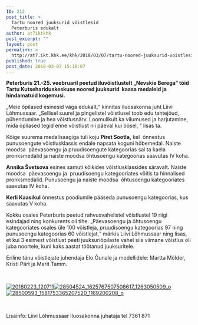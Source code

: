 ```yaml
---
ID: 212
post_title: >
  Tartu noored juuksurid võistlesid
  Peterburis edukalt
author: at7iktkhk
post_excerpt: ""
layout: post
permalink: >
  http://at7.ikt.khk.ee/khk/2018/03/07/tartu-noored-juuksurid-voistlesid-peterburis-edukalt/
published: true
post_date: 2018-03-07 15:18:07
---
```

<strong>Peterburis 21.-25. veebruaril peetud iluvõistlustelt „Nevskie Berega“ tõid Tartu Kutsehariduskeskuse noored juuksurid  kaasa medaleid ja hindamatuid kogemusi.</strong>

„Meie õpilased esinesid väga edukalt,“ kinnitas iluosakonna juht Liivi Lõhmussaar. „Sellisel suurel ja pingelistel võistlusel toob edu tahtejõud, pühendumine ja hea võistlusnärv. Loomulikult ka vilumused ja harjutamine, mida õpilased tegid enne võistlust nii päeval kui öösel, “ lisas ta.

Kõige suurema medalisaagiga tuli koju <strong>Piret Sootla,</strong> kel  õnnestus punusoengute võistlusklassis endale napsata koguni hõbemedal. Naiste moodsa  päevasoengu ja pruudisoengute kategoorias sai ta kaela pronksmedalid ja naiste moodsa õhtusoengu kategoorias saavutas IV koha.

<strong>Annika Švetsova</strong> esines samuti kõikides võistlusklassides säravalt<strong>.</strong> Naiste moodsa  päevasoengu ja  pruudisoengu kategooriates võitis ta hinnalised pronksmedalid. Punusoengu ja naiste moodsa  õhtusoengu kategooriates saavutas IV koha.

<strong>Kerli Kaasikul</strong> õnnestus poodiumile pääseda punusoengu kategoorias, kus saavutas V koha.

Kokku osales Peterburis peetud rahvusvahelistel võistlustel 19 riigi esindajad ning konkurents oli tihe. „Päevasoengu ja õhtusoengu kategooriates osales üle 100 võistleja, pruudisoengu kategoorias 97 ning punusoengu kategoorias 60 võistlejat,“ märkis Liivi Lõhmussaar ning lisas, et kui 3 esimest võistlust peeti juuksuriõpilaste vahel siis viimane võistlus oli juba noortele, kuni kaks aastat töötanud juuksuritele.

Eriline tänu võistlejate juhendaja Elo Õunale ja modellidele: Martta Mölder, Kristi Pärt ja Marit Tamm.

&nbsp;
<p class="gallery"><a title="20180223_120711" href="http://khk.ee/uploads/20180223_120711.jpg" rel="shadowbox[315468462]"><img class="attachment-thumbnail" src="http://khk.ee/uploads/20180223_120711-150x150.jpg" alt="20180223_120711" /></a><a title="28504524_1625767507508617_1263050509_o" href="http://khk.ee/uploads/28504524_1625767507508617_1263050509_o.jpg" rel="shadowbox[315468462]"><img class="attachment-thumbnail" src="http://khk.ee/uploads/28504524_1625767507508617_1263050509_o-150x150.jpg" alt="28504524_1625767507508617_1263050509_o" /></a><a title="28500593_1581753365207520_1169200208_o" href="http://khk.ee/uploads/28500593_1581753365207520_1169200208_o.jpg" rel="shadowbox[315468462]"><img class="attachment-thumbnail" src="http://khk.ee/uploads/28500593_1581753365207520_1169200208_o-150x150.jpg" alt="28500593_1581753365207520_1169200208_o" /></a></p>
&nbsp;

Lisainfo:
Liivi Lõhmussaar
Iluosakonna juhataja
tel 7361 871